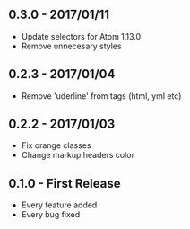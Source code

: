 ## 0.3.0 - 2017/01/11
* Update selectors for Atom 1.13.0
* Remove unnecesary styles

## 0.2.3 - 2017/01/04
* Remove 'uderline' from tags (html, yml etc)

## 0.2.2 - 2017/01/03
* Fix orange classes
* Change markup headers color

## 0.1.0 - First Release
* Every feature added
* Every bug fixed
